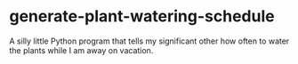 generate-plant-watering-schedule
================================

A silly little Python program that tells my significant other how often to water the plants while I am away on vacation. 
